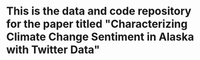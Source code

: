 # This is the data and code repository for the paper titled "Characterizing Climate Change Sentiment in Alaska with Twitter Data"
